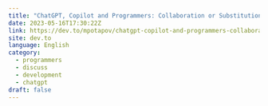```yaml
---
title: "ChatGPT, Copilot and Programmers: Collaboration or Substitution?"
date: 2023-05-16T17:30:22Z
link: https://dev.to/mpotapov/chatgpt-copilot-and-programmers-collaboration-or-substitution-47a2?utm_medium=RSS&utm_source=news.12bit.vn
site: dev.to
language: English
category:
  - programmers
  - discuss
  - development
  - chatgpt
draft: false
---
```

